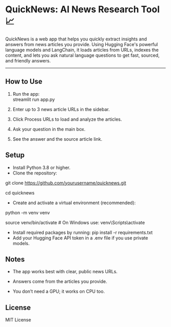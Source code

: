 # QuickNews: AI News Research Tool 📈

QuickNews is a web app that helps you quickly extract insights and answers from news articles you provide. Using Hugging Face's powerful language models and LangChain, it loads articles from URLs, indexes the content, and lets you ask natural language questions to get fast, sourced, and friendly answers.

---

## How to Use

1. Run the app:  
   streamlit run app.py
2. Enter up to 3 news article URLs in the sidebar.

3. Click Process URLs to load and analyze the articles.

4. Ask your question in the main box.

5. See the answer and the source article link.


## Setup
- Install Python 3.8 or higher.
- Clone the repository:

git clone https://github.com/yourusername/quicknews.git

cd quicknews

- Create and activate a virtual environment (recommended):

python -m venv venv

source venv/bin/activate   # On Windows use: venv\Scripts\activate
- Install required packages by running: pip install -r requirements.txt
- Add your Hugging Face API token in a .env file if you use private models.


## Notes
- The app works best with clear, public news URLs.

- Answers come from the articles you provide.

- You don’t need a GPU; it works on CPU too.

## License
MIT License
